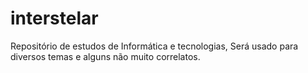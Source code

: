 # interstelar
Repositório de estudos de Informática e tecnologias, Será usado para diversos temas e alguns não muito correlatos.
